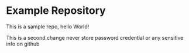 # Example Repository
This is a sample repo, hello World!

This is a second change
never store password credential or any sensitive info on github
